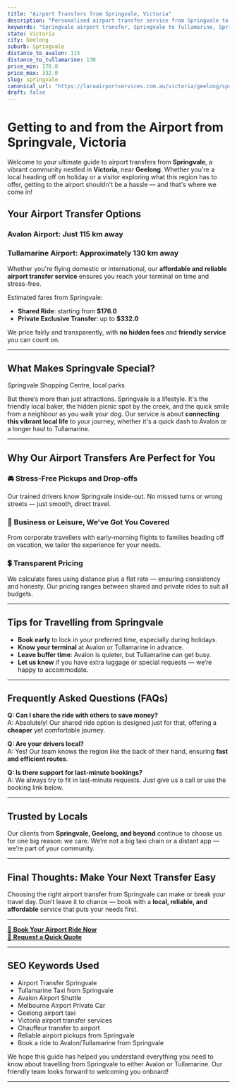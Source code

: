 ```yaml
---
title: "Airport Transfers from Springvale, Victoria"
description: "Personalised airport transfer service from Springvale to Avalon and Tullamarine airports. Enjoy a smooth, affordable ride with us!"
keywords: "Springvale airport transfer, Springvale to Tullamarine, Springvale to Avalon, airport taxi Springvale, private airport transfer Springvale, shared ride Springvale, Springvale transfers, airport shuttle Springvale, book Springvale airport taxi, affordable Springvale airport transfer, Springvale airport transfer service, airport transfer Geelong, airport transfer Melbourne, Melbourne airport taxi, airport transfers Victoria, Tullamarine airport shuttle, Avalon airport transfers, Melbourne private transfer, airport transport services Melbourne"
state: Victoria
city: Geelong
suburb: Springvale
distance_to_avalon: 115
distance_to_tullamarine: 130
price_min: 176.0
price_max: 332.0
slug: springvale
canonical_url: "https://laraairportservices.com.au/victoria/geelong/springvale/"
draft: false
---
```


# Getting to and from the Airport from Springvale, Victoria

Welcome to your ultimate guide to airport transfers from **Springvale**, a vibrant community nestled in **Victoria**, near **Geelong**. Whether you're a local heading off on holiday or a visitor exploring what this region has to offer, getting to the airport shouldn't be a hassle — and that's where we come in!

## Your Airport Transfer Options

### Avalon Airport: Just 115 km away  
### Tullamarine Airport: Approximately 130 km away

Whether you're flying domestic or international, our **affordable and reliable airport transfer service** ensures you reach your terminal on time and stress-free.

Estimated fares from Springvale:
- **Shared Ride**: starting from **$176.0**
- **Private Exclusive Transfer**: up to **$332.0**

We price fairly and transparently, with **no hidden fees** and **friendly service** you can count on.

---

## What Makes Springvale Special?

Springvale Shopping Centre, local parks

But there’s more than just attractions. Springvale is a lifestyle. It's the friendly local baker, the hidden picnic spot by the creek, and the quick smile from a neighbour as you walk your dog. Our service is about **connecting this vibrant local life** to your journey, whether it's a quick dash to Avalon or a longer haul to Tullamarine.

---

## Why Our Airport Transfers Are Perfect for You

### 🚘 Stress-Free Pickups and Drop-offs
Our trained drivers know Springvale inside-out. No missed turns or wrong streets — just smooth, direct travel.

### 💼 Business or Leisure, We’ve Got You Covered
From corporate travellers with early-morning flights to families heading off on vacation, we tailor the experience for your needs.

### 💲 Transparent Pricing
We calculate fares using distance plus a flat rate — ensuring consistency and honesty. Our pricing ranges between shared and private rides to suit all budgets.

---

## Tips for Travelling from Springvale

- **Book early** to lock in your preferred time, especially during holidays.
- **Know your terminal** at Avalon or Tullamarine in advance.
- **Leave buffer time**: Avalon is quieter, but Tullamarine can get busy.
- **Let us know** if you have extra luggage or special requests — we’re happy to accommodate.

---

## Frequently Asked Questions (FAQs)

**Q: Can I share the ride with others to save money?**  
A: Absolutely! Our shared ride option is designed just for that, offering a **cheaper** yet comfortable journey.

**Q: Are your drivers local?**  
A: Yes! Our team knows the region like the back of their hand, ensuring **fast and efficient routes**.

**Q: Is there support for last-minute bookings?**  
A: We always try to fit in last-minute requests. Just give us a call or use the booking link below.

---

## Trusted by Locals

Our clients from **Springvale, Geelong, and beyond** continue to choose us for one big reason: we care. We’re not a big taxi chain or a distant app — we’re part of your community.

---

## Final Thoughts: Make Your Next Transfer Easy

Choosing the right airport transfer from Springvale can make or break your travel day. Don’t leave it to chance — book with a **local, reliable, and affordable** service that puts your needs first.

---

[📅 **Book Your Airport Ride Now**](https://laraairportservices.square.site/s/appointments)  
[📧 **Request a Quick Quote**](https://laraairportservices.square.site/contact-us)

---

## SEO Keywords Used
- Airport Transfer Springvale
- Tullamarine Taxi from Springvale
- Avalon Airport Shuttle
- Melbourne Airport Private Car
- Geelong airport taxi
- Victoria airport transfer services
- Chauffeur transfer to airport
- Reliable airport pickups from Springvale
- Book a ride to Avalon/Tullamarine from Springvale

We hope this guide has helped you understand everything you need to know about travelling from Springvale to either Avalon or Tullamarine. Our friendly team looks forward to welcoming you onboard!

---
